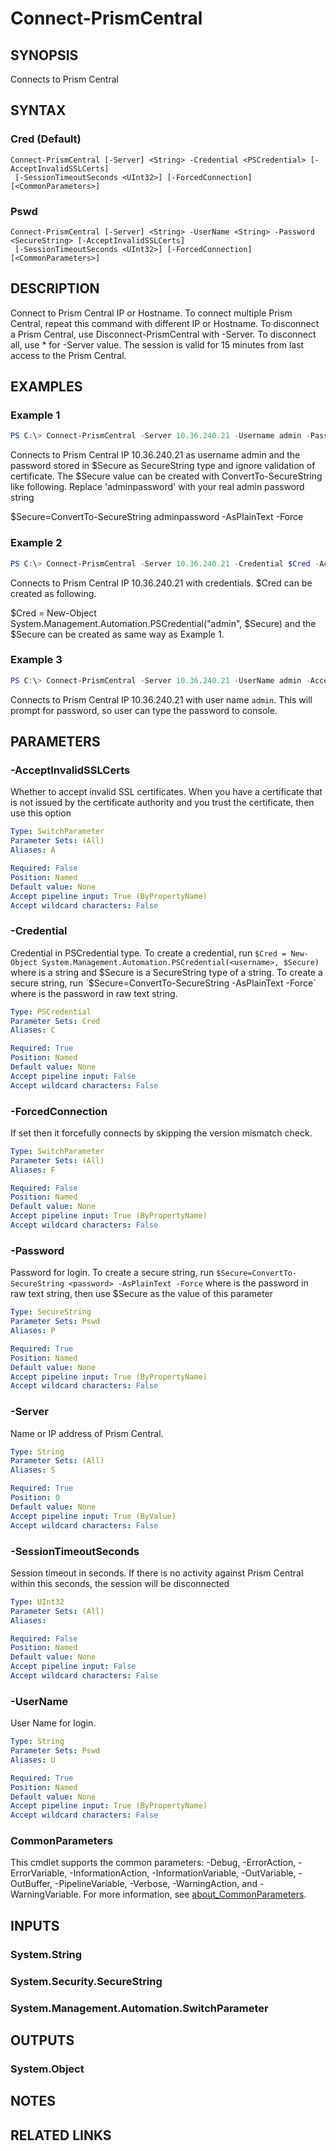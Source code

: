 ﻿---
external help file: Nutanix.Prism.Common.dll-Help.xml
Module Name: Nutanix.Prism.Common
online version:
schema: 2.0.0
---

# Connect-PrismCentral

## SYNOPSIS
Connects to Prism Central

## SYNTAX

### Cred (Default)
```
Connect-PrismCentral [-Server] <String> -Credential <PSCredential> [-AcceptInvalidSSLCerts]
 [-SessionTimeoutSeconds <UInt32>] [-ForcedConnection] [<CommonParameters>]
```

### Pswd
```
Connect-PrismCentral [-Server] <String> -UserName <String> -Password <SecureString> [-AcceptInvalidSSLCerts]
 [-SessionTimeoutSeconds <UInt32>] [-ForcedConnection] [<CommonParameters>]
```

## DESCRIPTION
Connect to Prism Central IP or Hostname. To connect multiple Prism Central, repeat this command with different IP or Hostname. To disconnect a Prism Central, use Disconnect-PrismCentral with -Server. To disconnect all, use * for -Server value. The session is valid for 15 minutes from last access to the Prism Central.

## EXAMPLES

### Example 1
```powershell
PS C:\> Connect-PrismCentral -Server 10.36.240.21 -Username admin -Password $Secure -AcceptInvalidSSLCert
```

Connects to Prism Central IP 10.36.240.21 as username admin and the password stored in $Secure as SecureString type and ignore validation of certificate. The $Secure value can be created with ConvertTo-SecureString like following. Replace 'adminpassword' with your real admin password string

$Secure=ConvertTo-SecureString adminpassword -AsPlainText -Force

### Example 2
```powershell
PS C:\> Connect-PrismCentral -Server 10.36.240.21 -Credential $Cred -AcceptInvalidSSLCerts
```

Connects to Prism Central IP 10.36.240.21 with credentials. $Cred can be created as following.

$Cred = New-Object System.Management.Automation.PSCredential("admin", $Secure)
and the $Secure can be created as same way as Example 1.

### Example 3
```powershell
PS C:\> Connect-PrismCentral -Server 10.36.240.21 -UserName admin -AcceptInvalidSSLCerts
```

 
Connects to Prism Central IP 10.36.240.21 with user name `admin`. This will prompt for password, so user can type the password to console.

## PARAMETERS

### -AcceptInvalidSSLCerts
Whether to accept invalid SSL certificates. When you have a certificate that is not issued by the certificate authority and you trust the certificate, then use this option

```yaml
Type: SwitchParameter
Parameter Sets: (All)
Aliases: A

Required: False
Position: Named
Default value: None
Accept pipeline input: True (ByPropertyName)
Accept wildcard characters: False
```

### -Credential
Credential in PSCredential type. To create a credential, run `$Cred = New-Object System.Management.Automation.PSCredential(<username>, $Secure)` where <username> is a string and $Secure is a SecureString type of a string. To create a secure string, run `$Secure=ConvertTo-SecureString <password> -AsPlainText -Force` where <password> is the password in raw text string.


```yaml
Type: PSCredential
Parameter Sets: Cred
Aliases: C

Required: True
Position: Named
Default value: None
Accept pipeline input: False
Accept wildcard characters: False
```

### -ForcedConnection
If set then it forcefully connects by skipping the version mismatch check.

```yaml
Type: SwitchParameter
Parameter Sets: (All)
Aliases: F

Required: False
Position: Named
Default value: None
Accept pipeline input: True (ByPropertyName)
Accept wildcard characters: False
```

### -Password
Password for login. To create a secure string, run `$Secure=ConvertTo-SecureString <password> -AsPlainText -Force` where <password> is the password in raw text string, then use $Secure as the value of this parameter

```yaml
Type: SecureString
Parameter Sets: Pswd
Aliases: P

Required: True
Position: Named
Default value: None
Accept pipeline input: True (ByPropertyName)
Accept wildcard characters: False
```

### -Server
Name or IP address of Prism Central.

```yaml
Type: String
Parameter Sets: (All)
Aliases: S

Required: True
Position: 0
Default value: None
Accept pipeline input: True (ByValue)
Accept wildcard characters: False
```

### -SessionTimeoutSeconds
Session timeout in seconds. If there is no activity against Prism Central within this seconds, the session will be disconnected

```yaml
Type: UInt32
Parameter Sets: (All)
Aliases:

Required: False
Position: Named
Default value: None
Accept pipeline input: False
Accept wildcard characters: False
```

### -UserName
User Name for login.

```yaml
Type: String
Parameter Sets: Pswd
Aliases: U

Required: True
Position: Named
Default value: None
Accept pipeline input: True (ByPropertyName)
Accept wildcard characters: False
```

### CommonParameters
This cmdlet supports the common parameters: -Debug, -ErrorAction, -ErrorVariable, -InformationAction, -InformationVariable, -OutVariable, -OutBuffer, -PipelineVariable, -Verbose, -WarningAction, and -WarningVariable. For more information, see [about_CommonParameters](http://go.microsoft.com/fwlink/?LinkID=113216).

## INPUTS

### System.String
### System.Security.SecureString
### System.Management.Automation.SwitchParameter
## OUTPUTS

### System.Object
## NOTES

## RELATED LINKS
